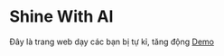 # Shine With AI
Đây là trang web dạy các bạn bị tự kỉ, tăng động
[Demo](https://tbkhiem2015.github.io/ShineWithAI/)